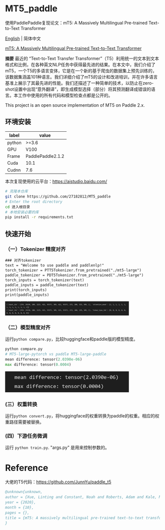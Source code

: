 # MT5_paddle
使用PaddlePaddle复现论文：mT5: A Massively Multilingual Pre-trained Text-to-Text Transformer

[English](./README.md) | 简体中文


[mT5: A Massively Multilingual Pre-trained Text-to-Text Transformer](https://arxiv.org/abs/2010.11934)



**摘要**
最近的 “Text-to-Text Transfer Transformer”（T5）利用统一的文本到文本格式和比例，在各种英文NLP任务中获得最先进的结果。在本文中，我们介绍了mT5，一个T5的多语言变体，它是在一个新的基于爬虫的数据集上预先训练的，该数据集涵盖101种语言。我们详细介绍了mT5的设计和改进培训，并在许多语言基准上展示了其最先进的性能。我们还描述了一种简单的技术，以防止在zero-shot设置中出现“意外翻译”，即生成模型选择（部分）将其预测翻译成错误的语言。本工作中使用的所有代码和模型检查点都是公开的。

This project is an open source implementation of MT5 on Paddle 2.x.


## 环境安装

| label  | value              |
| ------ | ------------------ |
| python | >=3.6              |
| GPU    | V100               |
| Frame  | PaddlePaddle2\.1.2 |
| Cuda   | 10.1               |
| Cudnn  | 7.6                |

本次复现使用的云平台：https://aistudio.baidu.com/




```bash
# 克隆本仓库
git clone https://github.com/27182812/MT5_paddle
# Enter the root directory
cd 进入根目录
# 本地安装必要的库
pip install -r requirements.txt

```



## 快速开始

### （一）Tokenizer 精度对齐

```
### 对齐tokenizer
text = "Welcome to use paddle and paddlenlp!"
torch_tokenizer = PTT5Tokenizer.from_pretrained("./mt5-large")
paddle_tokenizer = PDT5Tokenizer.from_pretrained("./mt5-large")
torch_inputs = torch_tokenizer(text)
paddle_inputs = paddle_tokenizer(text)
print(torch_inputs)
print(paddle_inputs)

```

<img src="imgs/1.png" width="80%" />

### （二）模型精度对齐

运行`python compare.py`，比较huggingface和paddle版的模型精度。
```python
python compare.py
# MT5-large-pytorch vs paddle MT5-large-paddle
mean difference: tensor(2.0390e-06)
max difference: tensor(0.0004)


```

<img src="imgs/2.png" width="80%" />



### (三）权重转换

运行`python convert.py`，将huggingface的权重转换为paddle的权重。相应的权重路径需要被替换。



### (四）下游任务微调

运行 `python train.py`.  "args.py" 是用来控制参数的。



# Reference

大佬的T5代码：https://github.com/JunnYu/paddle_t5

```bibtex
@unknown{unknown,
author = {Xue, Linting and Constant, Noah and Roberts, Adam and Kale, Mihir and Al-Rfou, Rami and Siddhant, Aditya and Barua, Aditya and Raffel, Colin},
year = {2020},
month = {10},
pages = {},
title = {mT5: A massively multilingual pre-trained text-to-text transformer}
}
```